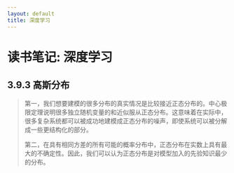 ```yaml
---
layout: default
title: 深度学习
---
```


# 读书笔记: 深度学习


## 3.9.3 高斯分布

> 第一，我们想要建模的很多分布的真实情况是比较接近正态分布的。中心极限定理说明很多独立随机变量的和近似服从正态分布。这意味着在实际中，很多复杂系统都可以被成功地建模成正态分布的噪声，即使系统可以被分解成一些更结构化的部分。
>
> 第二，在具有相同方差的所有可能的概率分布中，正态分布在实数上具有最大的不确定性。因此，我们可以认为正态分布是对模型加入的先验知识最少的分布。
>
